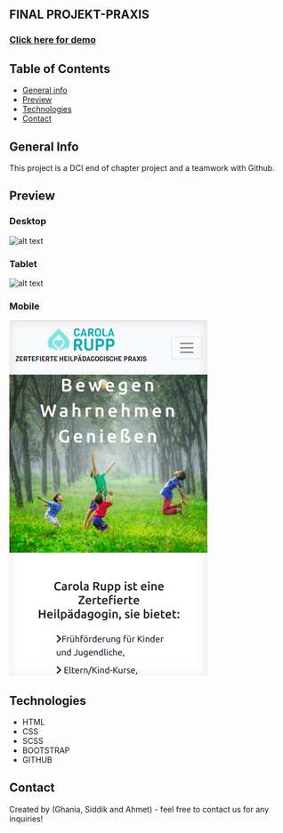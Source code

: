 ## FINAL PROJEKT-PRAXIS

<a href="#" target="_blank"><h3 align="left">Click here for demo</h3></a>

## Table of Contents

- [General info](#general-info)
- [Preview](#preview)
- [Technologies](#technologies)
- [Contact](#contact)

## General Info

This project is a DCI end of chapter project and a teamwork with Github.

## Preview

### Desktop

![alt text](src/image/gifs/desktop.gif)

### Tablet
![alt text](src/image/gifs/tablet.gif)

### Mobile

![alt text](src/image/gifs/mobile.gif)

## Technologies

- HTML
- CSS
- SCSS
- BOOTSTRAP
- GITHUB

## Contact

Created by (Ghania, Siddik and Ahmet) - feel free to contact us for any inquiries!